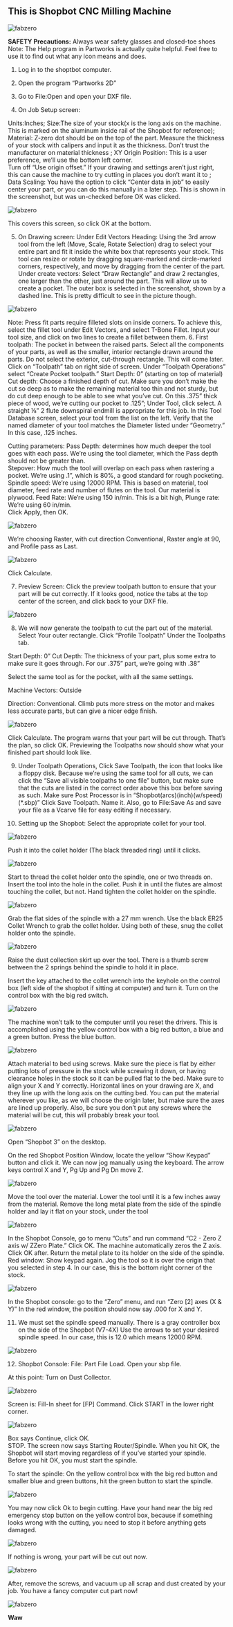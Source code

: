 ## This is Shopbot CNC Milling Machine

![fabzero](img/shopbot.jpg)

**SAFETY Precautions:** 
Always wear safety glasses and closed-toe shoes
Note:  The Help program in Partworks is actually quite helpful.  Feel free to use it to find out what any icon means and does.
1.  Log in to the shoptbot computer. 

2.  Open the program “Partworks 2D”

3.  Go to File:Open and open your DXF file.

4.  On Job Setup screen:

Units:Inches; 
Size:The size of your stock(x is the long axis on the machine.  This is marked on the aluminum inside rail of the Shopbot for reference); 
Material: Z-zero dot should be on the top of the part.  Measure the thickness of your stock with calipers and input it as the thickness.  Don’t trust the manufacturer on material thickness ; 
XY Origin Position: This is a user preference, we’ll use the bottom left corner.  
Turn off “Use origin offset.”  If your drawing and settings aren’t just right, this can cause the machine to try cutting in places you don’t want it to ; 
Data Scaling: You have the option to click “Center data in job” to easily center your part, or you can do this manually in a later step. This is shown in the screenshot, but was un-checked before OK was clicked. 

![fabzero](img/jobscreen.jpg)

This covers this screen, so click OK at the bottom.

5.  On Drawing screen:  Under Edit Vectors Heading: Using the 3rd arrow tool from the left (Move, Scale, Rotate Selection) drag to select your entire part and fit it inside the white box that represents your stock.  This tool can resize or rotate by dragging square-marked and circle-marked corners, respectively, and move by dragging from the center of the part.
Under create vectors: Select “Draw Rectangle” and draw 2 rectangles, one larger than the other, just around the part.  This will allow us to create a pocket.  The outer box is selected in the screenshot, shown by a dashed line.  This is pretty difficult to see in the picture though.

![fabzero](img/outerbox.jpg)

Note: Press fit parts require filleted slots on inside corners.  To achieve this, select the fillet tool under Edit Vectors, and select T-Bone Fillet.  Input your tool size, and click on two lines to create a fillet between them.
6.  First toolpath: The pocket in between the raised parts.  Select all the components of your parts, as well as the smaller, interior rectangle drawn around the parts. Do not select the exterior, cut-through rectangle.  This will come later.
Click on “Toolpath” tab on right side of screen.  Under “Toolpath Operations” select “Create Pocket toolpath.”
Start Depth: 0” (starting on top of material)
Cut depth: Choose a finished depth of cut.  Make sure you don’t make the cut so deep as to make the remaining material too thin and not sturdy, but do cut deep enough to be able to see what you’ve cut.  On this .375” thick piece of wood, we’re cutting our pocket to .125”;
Under Tool, click select.  A straight ⅛” 2 flute downspiral endmill is appropriate for this job.  In this Tool Database screen, select your tool from the list on the left.  Verify that the named diameter of your tool matches the Diameter listed under “Geometry.”  In this case, .125 inches.
        
Cutting parameters: 
Pass Depth: determines how much deeper the tool goes with each pass.  We’re using the tool diameter, which the Pass depth should not be greater than.                
Stepover: How much the tool will overlap on each pass when rastering a pocket.  We’re using .1”, which is 80%, a good standard for rough pocketing.
Spindle speed: We’re using 12000 RPM.  This is based on material, tool diameter, feed rate and number of flutes on the tool. Our material is plywood.
Feed Rate: We’re using 150 in/min.  This is a bit high, 
Plunge rate: We’re using 60 in/min.  
Click Apply, then OK.

![fabzero](img/cuttingpram.jpg)

We’re choosing Raster, with cut direction Conventional, Raster angle at 90, and Profile pass as Last.

![fabzero](img/raster.jpg)

Click Calculate.

7.  Preview Screen:  Click the preview toolpath button to ensure that your part will be cut correctly.  If it looks good, notice the tabs at the top center of the screen, and click back to your DXF file.

![fabzero](img/calculated.jpg)

8.  We will now generate the toolpath to cut the part out of the material.  Select Your outer rectangle.  Click “Profile Toolpath” Under the Toolpaths tab.

Start Depth: 0”
Cut Depth: The thickness of your part, plus some extra to make sure it goes through.  For         our .375” part, we’re going with .38”

Select the same tool as for the pocket, with all the same settings.

Machine Vectors: Outside

Direction: Conventional.  Climb puts more stress on the motor and makes less accurate             parts, but can give a nicer edge finish.

![fabzero](img/edge.jpg)

Click Calculate.  The program warns that your part will be cut through.  That’s the plan, so click OK.
Previewing the Toolpaths now should show what your finished part should look like.

9.  Under Toolpath Operations, Click Save Toolpath, the icon that looks like a floppy disk.  Because we’re using the same tool for all cuts, we can click the “Save all visible toolpaths to one file” button, but make sure that the cuts are listed in the correct order above this box before saving as such.  Make sure Post Processor is in “Shopbot(arcs)(inch)(w/speed)(*.sbp)”  Click Save Toolpath.  Name it.  Also, go to File:Save As and save your file as a Vcarve file for easy editing if necessary.

10.  Setting up the Shopbot: Select the appropriate collet for your tool.

![fabzero](img/collet.jpg)

Push it into the collet holder (The black threaded ring) until it clicks.

![fabzero](img/colletholder.jpg)

Start to thread the collet holder onto the spindle, one or two threads on.  Insert the tool into the hole in the collet.  Push it in until the flutes are almost touching the collet, but not.  Hand tighten the collet holder on the spindle.

![fabzero](img/spindle.jpg)

Grab the flat sides of the spindle with a 27 mm wrench.  Use the black ER25 Collet Wrench to grab the collet holder.  Using both of these, snug the collet holder onto the spindle.

![fabzero](img/wrench.jpg)

Raise the dust collection skirt up over the tool.  There is a thumb screw between the 2 springs behind the spindle to hold it in place.

Insert the key attached to the collet wrench into the keyhole on the control box (left side of the shopbot if sitting at computer) and turn it.  Turn on the control box with the big red switch.

![fabzero](img/control.jpg)

The machine won’t talk to the computer until you reset the drivers.  This is accomplished using the yellow control box with a big red button, a blue and a green button.  Press the blue button.

![fabzero](img/emergencycontrol.jpg)

Attach material to bed using screws.  Make sure the piece is flat by either putting lots of pressure in the stock while screwing it down, or having clearance holes in the stock so it can be pulled flat to the bed.  Make sure to align your X and Y correctly.  Horizontal lines on your drawing are X, and they line up with the long axis on the cutting bed.  You can put the material wherever you like, as we will choose the origin later, but make sure the axes are lined up properly.  Also, be sure you don’t put any screws where the material will be cut, this will probably break your tool.

![fabzero](img/cutwood.jpg)

Open “Shopbot 3” on the desktop.
        
On the red Shopbot Position Window, locate the yellow “Show Keypad” button and click it.  We can now jog manually using the keyboard.  The arrow keys control X and Y, Pg Up and Pg Dn move Z.

![fabzero](img/spcpanel.jpg)

Move the tool over the material.  Lower the tool until it is a few inches away from the material. Remove the long metal plate from the side of the spindle holder and lay it flat on your stock, under the tool

![fabzero](img/tool.jpg)

In the Shopbot Console, go to menu “Cuts” and run command “C2 - Zero Z axis w/ ZZero Plate.”  Click OK.  The machine automatically zeros the Z axis. Click OK after.  Return the metal plate to its holder on the side of the spindle.
Red window: Show keypad again.  Jog the tool so it is over the origin that you selected in step 4.  In our case, this is the bottom right corner of the stock.

![fabzero](img/cutting.jpg)

In the Shopbot console: go to the “Zero” menu, and run “Zero [2] axes (X & Y)”
In the red window, the position should now say .000 for X and Y.

11.  We must set the spindle speed manually.  There is a gray controller box on the side of the Shopbot (V7-4X)  Use the arrows to set your desired spindle speed.  In our case, this is 12.0 which means 12000 RPM.

![fabzero](img/controlp.jpg)

12.  Shopbot Console: File: Part File Load.  Open your sbp file. 

At this point:  Turn on Dust Collector.

![fabzero](img/dustcoll.jpg)

Screen is: Fill-In sheet for [FP] Command.  Click START in the lower right corner. 

![fabzero](img/fillin.jpg)

Box says Continue, click OK.   
STOP.
The screen now says Starting Router/Spindle. 
When you hit OK, the Shopbot will start moving regardless of if you’ve started your spindle.  Before you hit OK, you must start the spindle.

To start the spindle: On the yellow control box with the big red button and smaller blue and green buttons, hit the green button to start the spindle.

![fabzero](img/mancon.jpg)

You may now click Ok to begin cutting.  Have your hand near the big red emergency stop button on the yellow control box, because if something looks wrong with the cutting, you need to stop it before anything gets damaged.

![fabzero](img/dam.jpg)

If nothing is wrong, your part will be cut out now.

![fabzero](img/cutout.jpg)

After, remove the screws, and vacuum up all scrap and dust created by your job.  You have a fancy computer cut part now!

![fabzero](img/finalcu.jpg)

**Waw**
